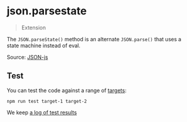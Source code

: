 # json.parsestate

> Extension

The `JSON.parseState()` method is an alternate `JSON.parse()` that uses a state machine instead of eval.

Source: [JSON-js](https://github.com/douglascrockford/JSON-js/blob/master/json_parse_state.js)

## Test

You can test the code against a range of [targets](https://github.com/nbqx/fakestk/blob/master/resources/versions.json):

    npm run test target-1 target-2

We keep [a log of test results](./test/results_log.md)
